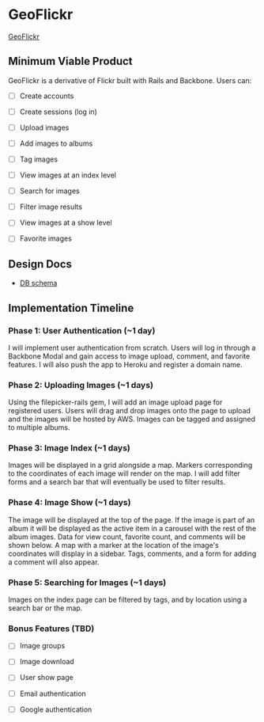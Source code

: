 # GeoFlickr

[GeoFlickr][link]

[link]: http://geoflickr.io

## Minimum Viable Product
GeoFlickr is a derivative of Flickr built with Rails and Backbone. Users can:

- [ ] Create accounts
- [ ] Create sessions (log in)
- [ ] Upload images
- [ ] Add images to albums
- [ ] Tag images
- [ ] View images at an index level
- [ ] Search for images
- [ ] Filter image results
- [ ] View images at a show level
- [ ] Favorite images


## Design Docs
* [DB schema][schema]

[schema]: ./docs/schema.md

## Implementation Timeline

### Phase 1: User Authentication (~1 day)
I will implement user authentication from scratch. Users will log in through
a Backbone Modal and gain access to image upload, comment, and favorite
features. I will also push the app to Heroku and register a domain name.

<!-- [Details][phase-one] -->

### Phase 2: Uploading Images (~1 days)
Using the filepicker-rails gem, I will add an image upload page for registered
users. Users will drag and drop images onto the page to upload and the images
will be hosted by AWS. Images can be tagged and assigned to multiple albums.

<!-- [Details][phase-two] -->

### Phase 3: Image Index (~1 days)
Images will be displayed in a grid alongside a map. Markers corresponding to
the coordinates of each image will render on the map. I will add filter forms
and a search bar that will eventually be used to filter results.

<!-- [Details][phase-three] -->

### Phase 4: Image Show (~1 days)
The image will be displayed at the top of the page. If the image is part of an
album it will be displayed as the active item in a carousel with the rest of
the album images. Data for view count, favorite count, and comments will be
shown below. A map with a marker at the location of the image's coordinates
will display in a sidebar. Tags, comments, and a form for adding a comment
will also appear.

<!-- [Details][phase-four] -->

### Phase 5: Searching for Images (~1 days)
Images on the index page can be filtered by tags, and by location using a
search bar or the map.


<!-- [Details][phase-five] -->

### Bonus Features (TBD)
- [ ] Image groups
- [ ] Image download
- [ ] User show page
- [ ] Email authentication
- [ ] Google authentication


<!-- [phase-one]: ./docs/phases/phase1.md
[phase-two]: ./docs/phases/phase2.md
[phase-three]: ./docs/phases/phase3.md
[phase-four]: ./docs/phases/phase4.md
[phase-five]: ./docs/phases/phase5.md -->
